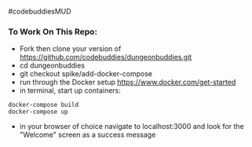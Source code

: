 #codebuddiesMUD

### To Work On This Repo:
- Fork then clone your version of https://github.com/codebuddies/dungeonbuddies.git
- cd dungeonbuddies
- git checkout spike/add-docker-compose
- run through the Docker setup https://www.docker.com/get-started
- in terminal, start up containers:
```
docker-compose build
docker-compose up
```
- in your browser of choice navigate to localhost:3000 and look for the "Welcome" screen as a success message 
